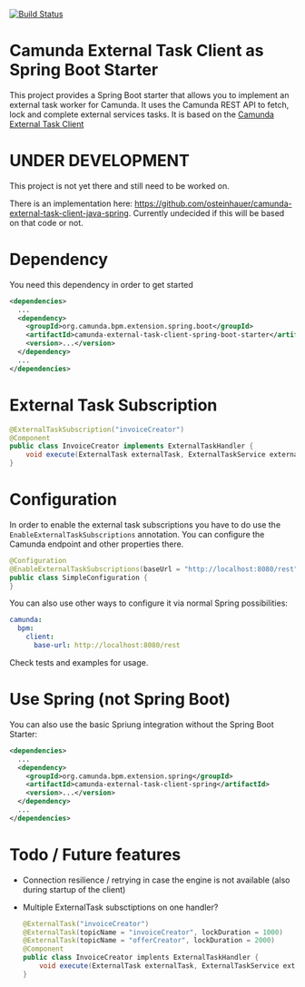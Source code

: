 [![Build Status](https://travis-ci.org/osteinhauer/camunda-external-task-client-java-spring.svg?branch=master)](https://travis-ci.org/osteinhauer/camunda-external-task-client-java-spring)

# Camunda External Task Client as Spring Boot Starter

This project provides a Spring Boot starter that allows you to implement an external task worker for Camunda. It uses the Camunda REST API to fetch, lock and complete external services tasks. It is based on the [Camunda External Task Client](https://github.com/camunda/camunda-external-task-client-java)

# UNDER DEVELOPMENT

This project is not yet there and still need to be worked on.

There is an implementation here: https://github.com/osteinhauer/camunda-external-task-client-java-spring. Currently undecided if this will be based on that code or not.

# Dependency

You need this dependency in order to get started

```xml
<dependencies>
  ...
  <dependency>
    <groupId>org.camunda.bpm.extension.spring.boot</groupId>
    <artifactId>camunda-external-task-client-spring-boot-starter</artifactId>
    <version>...</version>
  </dependency>
  ...
</dependencies>
```



# External Task Subscription

  ```java
  @ExternalTaskSubscription("invoiceCreator")
  @Component
  public class InvoiceCreator implements ExternalTaskHandler {
      void execute(ExternalTask externalTask, ExternalTaskService externalTaskService);
  }
  ```

# Configuration

In order to enable the external task subscriptions you have to do use the `EnableExternalTaskSubscriptions` annotation. You can configure the Camunda endpoint and other properties there.

```java
@Configuration
@EnableExternalTaskSubscriptions(baseUrl = "http://localhost:8080/rest")
public class SimpleConfiguration {
}
```

You can also use other ways to configure it via normal Spring possibilities:

```yaml
camunda:
  bpm:
    client:
      base-url: http://localhost:8080/rest
```


Check tests and examples for usage.


# Use Spring (not Spring Boot)

You can also use the basic Spriung integration without the Spring Boot Starter:

```xml
<dependencies>
  ...
  <dependency>
    <groupId>org.camunda.bpm.extension.spring</groupId>
    <artifactId>camunda-external-task-client-spring</artifactId>
    <version>...</version>
  </dependency>
  ...
</dependencies>
```


# Todo / Future features

- Connection resilience / retrying in case the engine is not available (also during startup of the client)

- Multiple ExternalTask subsctiptions on one handler?

  ```java  
  @ExternalTask("invoiceCreator")
  @ExternalTask(topicName = "invoiceCreator", lockDuration = 1000)
  @ExternalTask(topicName = "offerCreator", lockDuration = 2000)
  @Component
  public class InvoiceCreator implents ExternalTaskHandler {
      void execute(ExternalTask externalTask, ExternalTaskService externalTaskService);
  }
  ```
